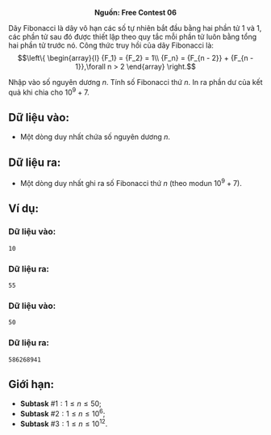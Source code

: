 **<center>Nguồn:  Free Contest 06</center>**

Dãy Fibonacci là dãy vô hạn các số tự nhiên bắt đầu bằng hai phần tử $1$ và $1$, các phần tử sau đó được thiết lập theo quy tắc mỗi phần tử luôn
bằng tổng hai phần tử trước nó. Công thức truy hồi của dãy Fibonacci là:
$$\left\{ \begin{array}{l}
{F_1} = {F_2} = 1\\
{F_n} = {F_{n - 2}} + {F_{n - 1}},\forall n > 2
\end{array} \right.$$

Nhập vào số nguyên dương $n$. Tính số Fibonacci thứ $n$. In ra phần dư của kết quả khi chia cho $10^9+7$.

## Dữ liệu vào:
- Một dòng duy nhất chứa số nguyên dương $n$.

## Dữ liệu ra:
- Một dòng duy nhất ghi ra số Fibonacci thứ $n$ (theo modun $10^9+7$).

## Ví dụ:
### Dữ liệu vào:
```
10
```

### Dữ liệu ra:
```
55
```

### Dữ liệu vào:
```
50
```

### Dữ liệu ra:
```
586268941
```

## Giới hạn:
- **Subtask** $\#1: 1 ≤ n ≤ 50$;
- **Subtask** $\#2: 1 ≤ n ≤ 10^6$;
- **Subtask** $\#3: 1 ≤ n ≤ 10^{12}$.